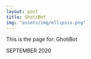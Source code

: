 ```yaml
---
layout: post
title: GhotiBot
img: "assets/img/ellipsis.png"
---
```


This is the page for: GhotiBot

SEPTEMBER 2020
